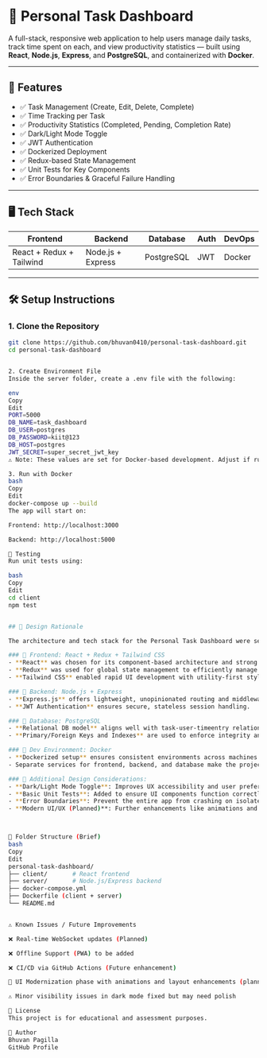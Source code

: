 # 📝 Personal Task Dashboard

A full-stack, responsive web application to help users manage daily tasks, track time spent on each, and view productivity statistics — built using **React**, **Node.js**, **Express**, and **PostgreSQL**, and containerized with **Docker**.

---

## 🚀 Features

- ✅ Task Management (Create, Edit, Delete, Complete)
- ✅ Time Tracking per Task
- ✅ Productivity Statistics (Completed, Pending, Completion Rate)
- ✅ Dark/Light Mode Toggle
- ✅ JWT Authentication
- ✅ Dockerized Deployment
- ✅ Redux-based State Management
- ✅ Unit Tests for Key Components
- ✅ Error Boundaries & Graceful Failure Handling

---

## 🖥️ Tech Stack

| Frontend | Backend | Database | Auth | DevOps |
|---------|---------|----------|------|--------|
| React + Redux + Tailwind | Node.js + Express | PostgreSQL | JWT | Docker |

---

## 🛠️ Setup Instructions

### 1. Clone the Repository

```bash
git clone https://github.com/bhuvan0410/personal-task-dashboard.git
cd personal-task-dashboard


2. Create Environment File
Inside the server folder, create a .env file with the following:

env
Copy
Edit
PORT=5000
DB_NAME=task_dashboard
DB_USER=postgres
DB_PASSWORD=kiit@123
DB_HOST=postgres
JWT_SECRET=super_secret_jwt_key
⚠️ Note: These values are set for Docker-based development. Adjust if running outside containers.

3. Run with Docker
bash
Copy
Edit
docker-compose up --build
The app will start on:

Frontend: http://localhost:3000

Backend: http://localhost:5000

🧪 Testing
Run unit tests using:

bash
Copy
Edit
cd client
npm test


## 🧠 Design Rationale

The architecture and tech stack for the Personal Task Dashboard were selected with scalability, developer experience, and responsiveness in mind:

### 🔹 Frontend: React + Redux + Tailwind CSS
- **React** was chosen for its component-based architecture and strong ecosystem.
- **Redux** was used for global state management to efficiently manage tasks and user session state.
- **Tailwind CSS** enabled rapid UI development with utility-first styling and built-in dark mode support.

### 🔹 Backend: Node.js + Express
- **Express.js** offers lightweight, unopinionated routing and middleware capabilities, perfect for RESTful APIs.
- **JWT Authentication** ensures secure, stateless session handling.

### 🔹 Database: PostgreSQL
- **Relational DB model** aligns well with task-user-timeentry relationships.
- **Primary/Foreign Keys and Indexes** are used to enforce integrity and optimize queries.

### 🔹 Dev Environment: Docker
- **Dockerized setup** ensures consistent environments across machines and streamlines deployment.
- Separate services for frontend, backend, and database make the project modular and scalable.

### 🔹 Additional Design Considerations:
- **Dark/Light Mode Toggle**: Improves UX accessibility and user preference handling.
- **Basic Unit Tests**: Added to ensure UI components function correctly.
- **Error Boundaries**: Prevent the entire app from crashing on isolated failures.
- **Modern UI/UX (Planned)**: Further enhancements like animations and layout upgrades are scoped for a future phase.



🧭 Folder Structure (Brief)
bash
Copy
Edit
personal-task-dashboard/
├── client/       # React frontend
├── server/       # Node.js/Express backend
├── docker-compose.yml
├── Dockerfile (client + server)
└── README.md


⚠️ Known Issues / Future Improvements

❌ Real-time WebSocket updates (Planned)

❌ Offline Support (PWA) to be added

❌ CI/CD via GitHub Actions (Future enhancement)

🔄 UI Modernization phase with animations and layout enhancements (planned)

⚠️ Minor visibility issues in dark mode fixed but may need polish

📄 License
This project is for educational and assessment purposes.

🙌 Author
Bhuvan Pagilla
GitHub Profile
